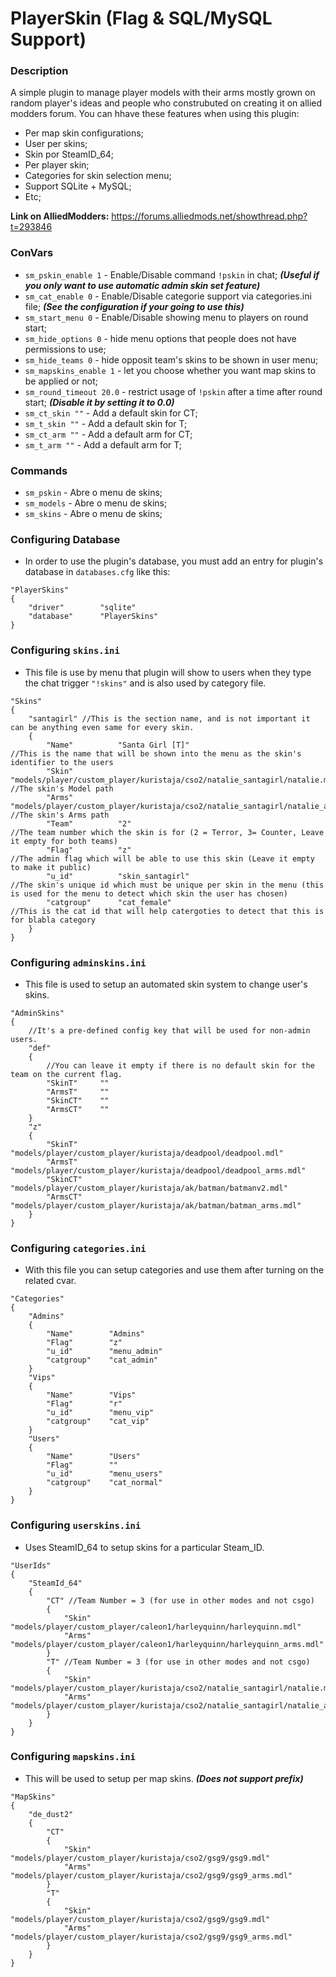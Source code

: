 # PlayerSkin (Flag & SQL/MySQL Support)

### Description
A simple plugin to manage player models with their arms mostly grown on random player's ideas and people who construbuted on creating it on allied modders forum.
You can hhave these features when using this plugin:
- Per map skin configurations;
- User per skins;
- Skin por SteamID_64;
- Per player skin;
- Categories for skin selection menu;
- Support SQLite + MySQL;
- Etc;

**Link on AlliedModders:** https://forums.alliedmods.net/showthread.php?t=293846

### ConVars
- `sm_pskin_enable 1` - Enable/Disable command `!pskin` in chat; ***(Useful if you only want to use automatic admin skin set feature)***
- `sm_cat_enable 0` - Enable/Disable categorie support via categories.ini file; ***(See the configuration if your going to use this)***
- `sm_start_menu 0` - Enable/Disable showing menu to players on round start;
- `sm_hide_options 0` - hide menu options that people does not have permissions to use;
- `sm_hide_teams 0` - hide opposit team's skins to be shown in user menu;
- `sm_mapskins_enable 1` - let you choose whether you want map skins to be applied or not;
- `sm_round_timeout 20.0` - restrict usage of `!pskin` after a time after round start; ***(Disable it by setting it to 0.0)***
- `sm_ct_skin ""` - Add a default skin for CT;
- `sm_t_skin ""` - Add a default skin for T;
- `sm_ct_arm ""` - Add a default arm for CT;
- `sm_t_arm ""` - Add a default arm for T;

### Commands
- `sm_pskin` - Abre o menu de skins;
- `sm_models` - Abre o menu de skins;
- `sm_skins` - Abre o menu de skins;

### Configuring Database
- In order to use the plugin's database, you must add an entry for plugin's database in `databases.cfg` like this:
```
"PlayerSkins"
{
	"driver"		"sqlite"
	"database"		"PlayerSkins"
}
```

### Configuring `skins.ini`
- This file is use by menu that plugin will show to users when they type the chat trigger `"!skins"` and is also used by category file.
```
"Skins"
{
    "santagirl" //This is the section name, and is not important it can be anything even same for every skin.
    {
        "Name"        	"Santa Girl [T]" 																	//This is the name that will be shown into the menu as the skin's identifier to the users
        "Skin"       	"models/player/custom_player/kuristaja/cso2/natalie_santagirl/natalie.mdl" 			//The skin's Model path
        "Arms"       	"models/player/custom_player/kuristaja/cso2/natalie_santagirl/natalie_arms.mdl" 	//The skin's Arms path
        "Team"        	"2" 																				//The team number which the skin is for (2 = Terror, 3= Counter, Leave it empty for both teams)
        "Flag"			"z" 																				//The admin flag which will be able to use this skin (Leave it empty to make it public)
        "u_id"       	"skin_santagirl" 																	//The skin's unique id which must be unique per skin in the menu (this is used for the menu to detect which skin the user has chosen)
        "catgroup"    	"cat_female" 																		//This is the cat id that will help catergoties to detect that this is for blabla category
    }
} 
```

### Configuring `adminskins.ini`
- This file is used to setup an automated skin system to change user's skins.
```
"AdminSkins"
{
    //It's a pre-defined config key that will be used for non-admin users.
    "def"
    {
		//You can leave it empty if there is no default skin for the team on the current flag.
        "SkinT" 	""
        "ArmsT" 	""
        "SkinCT"    ""
        "ArmsCT"    ""
    }
    "z"
    {
        "SkinT" 	"models/player/custom_player/kuristaja/deadpool/deadpool.mdl"
        "ArmsT"  	"models/player/custom_player/kuristaja/deadpool/deadpool_arms.mdl"
        "SkinCT"    "models/player/custom_player/kuristaja/ak/batman/batmanv2.mdl"
        "ArmsCT"    "models/player/custom_player/kuristaja/ak/batman/batman_arms.mdl"
    }
} 
```

### Configuring `categories.ini`
- With this file you can setup categories and use them after turning on the related cvar.
```
"Categories"
{
    "Admins"
    {
        "Name"        "Admins"
        "Flag"        "z"
        "u_id"        "menu_admin"
        "catgroup"    "cat_admin"
    }
    "Vips"
    {
        "Name"        "Vips"
        "Flag"        "r"
        "u_id"        "menu_vip"
        "catgroup"    "cat_vip"
    }
    "Users"
    {
        "Name"        "Users"
        "Flag"        ""
        "u_id"        "menu_users"
        "catgroup"    "cat_normal"
    }
}  
```

### Configuring `userskins.ini`
- Uses SteamID_64 to setup skins for a particular Steam_ID.
```
"UserIds"
{
    "SteamId_64"
    {
        "CT" //Team Number = 3 (for use in other modes and not csgo)
        {
            "Skin"    "models/player/custom_player/caleon1/harleyquinn/harleyquinn.mdl"
            "Arms"    "models/player/custom_player/caleon1/harleyquinn/harleyquinn_arms.mdl"
        }
        "T" //Team Number = 3 (for use in other modes and not csgo)
        {
            "Skin"    "models/player/custom_player/kuristaja/cso2/natalie_santagirl/natalie.mdl"
            "Arms"    "models/player/custom_player/kuristaja/cso2/natalie_santagirl/natalie_arms.mdl"
        }
    }
}  
```

### Configuring `mapskins.ini`
- This will be used to setup per map skins. ***(Does not support prefix)***
```
"MapSkins"
{
	"de_dust2"
    {
        "CT"
        {
            "Skin"        "models/player/custom_player/kuristaja/cso2/gsg9/gsg9.mdl"
            "Arms"        "models/player/custom_player/kuristaja/cso2/gsg9/gsg9_arms.mdl"
        }
        "T"
        {
            "Skin"        "models/player/custom_player/kuristaja/cso2/gsg9/gsg9.mdl"
            "Arms"        "models/player/custom_player/kuristaja/cso2/gsg9/gsg9_arms.mdl"
        }
    }
} 
```
